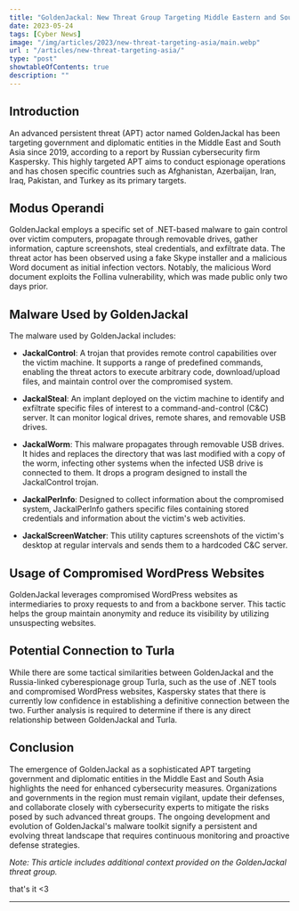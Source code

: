 ```yaml
---
title: "GoldenJackal: New Threat Group Targeting Middle Eastern and South Asian Governments"
date: 2023-05-24
tags: [Cyber News]
image: "/img/articles/2023/new-threat-targeting-asia/main.webp"
url : "/articles/new-threat-targeting-asia/"
type: "post"
showtableOfContents: true
description: ""
---
```


## Introduction

An advanced persistent threat (APT) actor named GoldenJackal has been targeting government and diplomatic entities in the Middle East and South Asia since 2019, according to a report by Russian cybersecurity firm Kaspersky. This highly targeted APT aims to conduct espionage operations and has chosen specific countries such as Afghanistan, Azerbaijan, Iran, Iraq, Pakistan, and Turkey as its primary targets.

## Modus Operandi

GoldenJackal employs a specific set of .NET-based malware to gain control over victim computers, propagate through removable drives, gather information, capture screenshots, steal credentials, and exfiltrate data. The threat actor has been observed using a fake Skype installer and a malicious Word document as initial infection vectors. Notably, the malicious Word document exploits the Follina vulnerability, which was made public only two days prior.

## Malware Used by GoldenJackal

The malware used by GoldenJackal includes:

- **JackalControl**: A trojan that provides remote control capabilities over the victim machine. It supports a range of predefined commands, enabling the threat actors to execute arbitrary code, download/upload files, and maintain control over the compromised system.

- **JackalSteal**: An implant deployed on the victim machine to identify and exfiltrate specific files of interest to a command-and-control (C&C) server. It can monitor logical drives, remote shares, and removable USB drives.

- **JackalWorm**: This malware propagates through removable USB drives. It hides and replaces the directory that was last modified with a copy of the worm, infecting other systems when the infected USB drive is connected to them. It drops a program designed to install the JackalControl trojan.

- **JackalPerInfo**: Designed to collect information about the compromised system, JackalPerInfo gathers specific files containing stored credentials and information about the victim's web activities.

- **JackalScreenWatcher**: This utility captures screenshots of the victim's desktop at regular intervals and sends them to a hardcoded C&C server.

## Usage of Compromised WordPress Websites

GoldenJackal leverages compromised WordPress websites as intermediaries to proxy requests to and from a backbone server. This tactic helps the group maintain anonymity and reduce its visibility by utilizing unsuspecting websites.

## Potential Connection to Turla

While there are some tactical similarities between GoldenJackal and the Russia-linked cyberespionage group Turla, such as the use of .NET tools and compromised WordPress websites, Kaspersky states that there is currently low confidence in establishing a definitive connection between the two. Further analysis is required to determine if there is any direct relationship between GoldenJackal and Turla.

## Conclusion

The emergence of GoldenJackal as a sophisticated APT targeting government and diplomatic entities in the Middle East and South Asia highlights the need for enhanced cybersecurity measures. Organizations and governments in the region must remain vigilant, update their defenses, and collaborate closely with cybersecurity experts to mitigate the risks posed by such advanced threat groups. The ongoing development and evolution of GoldenJackal's malware toolkit signify a persistent and evolving threat landscape that requires continuous monitoring and proactive defense strategies.

*Note: This article includes additional context provided on the GoldenJackal threat group.*

that's it <3

---
